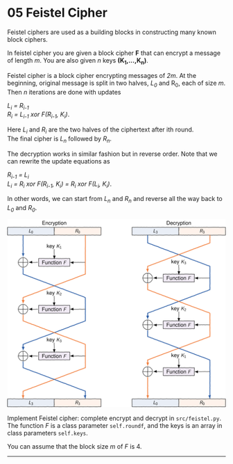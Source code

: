 
# 05 Feistel Cipher

Feistel ciphers are used as a building blocks in constructing many known block ciphers.</p><p>In feistel cipher you are given a block cipher **F** that can encrypt a message of length *m*.
You are also given *n* keys **(K<sub>1</sub>,...,K<sub>n</sub>)**.   


Feistel cipher is a block cipher encrypting messages of *2m*.
At the beginning, original message is split in two halves, *L<sub>0</sub>* and R<sub>0</sub>, each of size *m*.
Then *n* iterations are done with updates   

*L<sub>i</sub> = R<sub>i-1</sub>*   
*R<sub>i</sub> = L<sub>i-1</sub> xor F(R<sub>i-1</sub>, K<sub>i</sub>)*.   

Here *L<sub>i</sub>* and *R<sub>i</sub>* are the two halves of the ciphertext after ith round.   
The final cipher is *L<sub>n</sub>* followed by *R<sub>n</sub>*.
<p>The decryption works in similar fashion but in reverse order.
Note that we can rewrite the update equations as</p>

*R<sub>i-1</sub> = L<sub>i</sub>*   
*L<sub>i</sub>   = R<sub>i</sub> xor F(R<sub>i-1</sub>, K<sub>i</sub>) = R<sub>i</sub> xor F(L<sub>i</sub>, K<sub>i</sub>)*.   

In other words, we can start from *L<sub>n</sub>* and *R<sub>n</sub>* and reverse all the way back to *L<sub>0</sub>* and *R<sub>0</sub>*.   


<img src="./feistel.svg">     


Implement Feistel cipher: complete encrypt and decrypt in <code class="language-text">src/feistel.py</code>.
The function *F* is a class parameter <code class="language-text">self.roundf</code>, and the keys is an array in class parameters <code class="language-text">self.keys</code>.   

You can assume that the block size *m* of *F* is 4.

---

